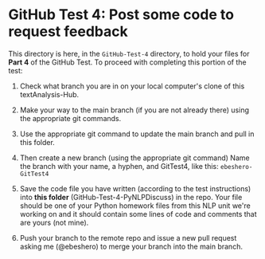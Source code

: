 # GitHub Test 4: Post some code to request feedback

This directory is here, in the `GitHub-Test-4` directory, to hold your files for **Part 4** of the GitHub Test. 
To proceed with completing this portion of the test:

1. Check what branch you are in on your local computer's clone of this textAnalysis-Hub.
1. Make your way to the main branch (if you are not already there) using the appropriate git commands. 
1. Use the appropriate git command to update the main branch and pull in this folder.
1. Then create a new branch (using the appropriate git command) Name the branch with your name, a hyphen, and GitTest4, like this: `ebeshero-GitTest4`
1. Save the code file you have written (according to the test instructions) into **this folder** (GitHub-Test-4-PyNLPDiscuss) in the repo. Your file should be one of your Python homework files from this NLP unit we're working on  and it should contain some lines of code and comments that are yours (not mine).

1. Push your branch to the remote repo and issue a new pull request asking me (@ebeshero) to merge your branch into the main branch.
